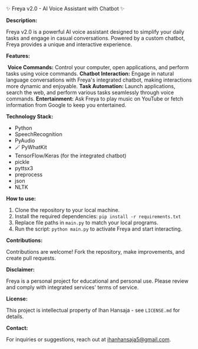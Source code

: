 ✨ Freya v2.0 - AI Voice Assistant with Chatbot ✨

**Description:**

Freya v2.0 is a powerful AI voice assistant designed to simplify your daily tasks and engage in casual conversations. Powered by a custom chatbot, Freya provides a unique and interactive experience.

**Features:**

️ **Voice Commands:** Control your computer, open applications, and perform tasks using voice commands.
 **Chatbot Interaction:** Engage in natural language conversations with Freya's integrated chatbot, making interactions more dynamic and enjoyable.
 **Task Automation:** Launch applications, search the web, and perform various tasks seamlessly through voice commands.
 **Entertainment:** Ask Freya to play music on YouTube or fetch information from Google to keep you entertained.

**Technology Stack:**

*   Python
*   SpeechRecognition
*   PyAudio
*  🪄 PyWhatKit
*   TensorFlow/Keras (for the integrated chatbot)
*   pickle
*   pyttsx3
*   preprocess
*   json
*   NLTK

**How to use:**

1. Clone the repository to your local machine.
2. Install the required dependencies: `pip install -r requirements.txt`
3. Replace file paths in `main.py` to match your local programs.
4. Run the script: `python main.py` to activate Freya and start interacting.

**Contributions:**

Contributions are welcome! Fork the repository, make improvements, and create pull requests.

**Disclaimer:**

Freya is a personal project for educational and personal use. Please review and comply with integrated services' terms of service.

**License:**

This project is intellectual property of Ihan Hansaja - see `LICENSE.md` for details.

**Contact:**

For inquiries or suggestions, reach out at ihanhansaja5@gmail.com.
